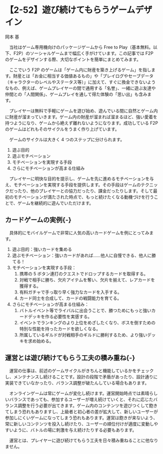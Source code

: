 # 【2-52】遊び続けてもらうゲームデザイン

<div class="author">岡本 基</div>

　当社はゲーム専用機向けのパッケージゲームから Free to Play（基本無料。以下、F2P）のソーシャルゲームまで幅広く手がけています。この記事では F2P のゲームをデザインする際、大切なポイントを簡単にまとめてみます。

　ここでいう F2P のゲームは「ゲーム内に財産を築き上げるゲーム」を指します。財産とは「お金に相当する価値あるもの」や「プレイログやセーブデータ（キャラクターのレベルやステータス等）」に加えて、すぐに換金できないようなもの、例えば、ゲームプレイヤーの間で通用する「名誉」、一緒に遊ぶ友達や仲間との「人間関係」、ゲームプレイを通して得た体験の「思い出」も含みます。

　プレイヤーは無料で手軽にゲームを遊び始め、遊んでいる間に自然とゲーム内に財産が溜まっていきます。ゲーム内の財産が溜まれば溜まるほど、強い愛着を持つようになり、ゲームから絶えず離れないようになります。成功している F2P のゲームはどれもそのサイクルをうまく作り上げています。

　ゲームのサイクルは大きく 4 つのステップに分けられます。

1. 遊ぶ目的
2. 遊ぶモチベーション
3. モチベーションを実現する手段
4. さらにモチベーションが高まる仕組み

　プレイヤーに明快な目的を提示し、ゲームを先に進めるモチベーションを与え、モチベーションを実現する手段を提供します。その手段はゲームのテクニックだったり、他のプレイヤーとの協力だったり、課金だったりします。そして最初のモチベーションが満たされた時点で、もっと続けたくなる動機づけを行うことで、ゲームを継続的に遊んでいただけます。

## カードゲームの実例{-}

　具体的にモバイルゲームで非常に人気の高いカードゲームを例にとってみます。

1. 遊ぶ目的：強いカードを集める
2. 遊ぶモチベーション：強いカードがあれば……他人に自慢できる、他人に勝てる！
3. モチベーションを実現する手段：  
    1. 携帯の 5 ボタン連打のクエストでドロップするカードを取得する。
    2. 対戦で相手に勝ち、欠片アイテムを奪い、欠片を揃えて、レアカードを獲得する。
    3. 有料ガチャで手っ取り早く強力なカードを入手する。
    4. カード同士を合成して、カードの戦闘能力を育てる。
4. さらにモチベーションが高まる仕組み：
    1. バトルイベント等でライバルに出会うことで、勝つためにもっと強いカードデッキを作る必要性を実感する。
    2. イベントでランキングのより上位をめざしたくなり、ボスを倒すための特別な性能を持ったカードを欲しくなる。
    3. 所属しているギルドが対戦相手のギルドに勝利するため、より強いデッキを求め始める。

## 運営とは遊び続けてもらう工夫の積み重ね{-}

　運営の仕事は、前述のゲームサイクルがきちんと機能しているかをチェックし、メンテナンスし続けることです。設計の段階で矛盾があったり、設計通りに実装できていなかったり、バランス調整が破たんしている場合もあります。

　オンラインゲームは常にゲームが変化し続けます。運営開始時点では素晴らしいバランスであっても、参加するユーザーが増え続けていくと、それに応じたバランス調整を行う必要が出てきます。ゲーム内のコンテンツを遊びつくして飽きてしまう恐れもありますし、上級者と初心者の差が拡大して、新しいユーザーが参加しにくいゲームになってしまう恐れもあります。運営は飽きが来ないよう、常に新しいコンテンツを投入し続けたり、ユーザーの順位付けが適度に変動しやすいように、バトルの場に刺激を与え続けたりする必要もあります。

　運営とは、プレイヤーに遊び続けてもらう工夫を日々積み重ねることに他なりません。
